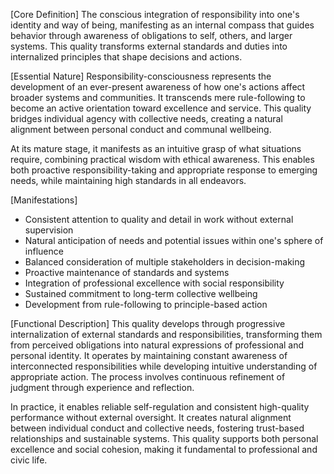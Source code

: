 [Core Definition]
The conscious integration of responsibility into one's identity and way of being, manifesting as an internal compass that guides behavior through awareness of obligations to self, others, and larger systems. This quality transforms external standards and duties into internalized principles that shape decisions and actions.

[Essential Nature]
Responsibility-consciousness represents the development of an ever-present awareness of how one's actions affect broader systems and communities. It transcends mere rule-following to become an active orientation toward excellence and service. This quality bridges individual agency with collective needs, creating a natural alignment between personal conduct and communal wellbeing.

At its mature stage, it manifests as an intuitive grasp of what situations require, combining practical wisdom with ethical awareness. This enables both proactive responsibility-taking and appropriate response to emerging needs, while maintaining high standards in all endeavors.

[Manifestations]
- Consistent attention to quality and detail in work without external supervision
- Natural anticipation of needs and potential issues within one's sphere of influence
- Balanced consideration of multiple stakeholders in decision-making
- Proactive maintenance of standards and systems
- Integration of professional excellence with social responsibility
- Sustained commitment to long-term collective wellbeing
- Development from rule-following to principle-based action

[Functional Description]
This quality develops through progressive internalization of external standards and responsibilities, transforming them from perceived obligations into natural expressions of professional and personal identity. It operates by maintaining constant awareness of interconnected responsibilities while developing intuitive understanding of appropriate action. The process involves continuous refinement of judgment through experience and reflection.

In practice, it enables reliable self-regulation and consistent high-quality performance without external oversight. It creates natural alignment between individual conduct and collective needs, fostering trust-based relationships and sustainable systems. This quality supports both personal excellence and social cohesion, making it fundamental to professional and civic life.